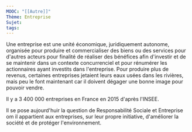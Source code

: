 ```yaml
---
MOOC: "[[Autre]]"
Thème: Entreprise
Sujet:
tags:
---
```


Une entreprise est une unité économique, juridiquement autonome, organisée pour produire et commercialiser des biens ou des services pour d'autres acteurs pour finalité de réaliser des bénéfices afin d'investir et de se maintenir dans un contexte concurrenciel et pour rénumérer les actionnaires ayant investits dans l'entreprise.
Pour produire plus de revenus, certaines entreprises jetaient leurs eaux usées dans les rivières, mais peu le font maintenant car il doivent dégager une bonne image pour pouvoir vendre.

Il y a 3 400 000 entreprises en France en 2015 d'après l'INSEE.

Il se pose aujourd'huir la question de Responsabilité Sociale et Entreprise om il appartient aux entreprises, sur leur propre initiative, d'améliorer la société et de protéger l'environnement.

